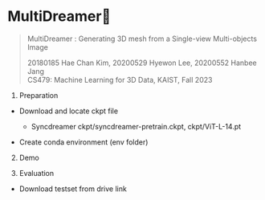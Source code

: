 # MultiDreamer🫧
> MultiDreamer : Generating 3D mesh from a Single-view Multi-objects Image  
>
> 20180185 Hae Chan Kim, 20200529 Hyewon Lee, 20200552 Hanbee Jang  
> CS479: Machine Learning for 3D Data, KAIST, Fall 2023

1. Preparation
- Download and locate ckpt file
  - Syncdreamer ckpt/syncdreamer-pretrain.ckpt, ckpt/ViT-L-14.pt

- Create conda environment (env folder)

2. Demo


3. Evaluation
- Download testset from drive link